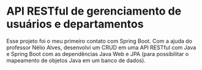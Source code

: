 <h1>API RESTful de gerenciamento de usuários e departamentos</h1>
Esse projeto foi o meu primeiro contato com Spring Boot. Com a ajuda do professor Nélio Alves, desenvolvi um CRUD em uma API RESTful com Java e Spring Boot com as dependências Java Web e JPA (para possibilitar o mapeamento de objetos Java em um banco de dados).
